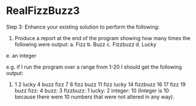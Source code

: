 # RealFizzBuzz3
Step 3:
Enhance your existing solution to perform the following:
1. Produce a report at the end of the program showing how many times the following were
output:
a. Fizz
b. Buzz
c. Fizzbuzz
d. Lucky

e. an integer

e.g. if I run the program over a range from 1-20 I should get the following output:
1. 1 2 lucky 4 buzz fizz 7 8 fizz buzz 11 fizz lucky 14 fizzbuzz 16 17 fizz 19 buzz
fizz: 4
buzz: 3
fizzbuzz: 1
lucky: 2
integer: 10
(Integer is 10 because there were 10 numbers that were not altered in any way).
